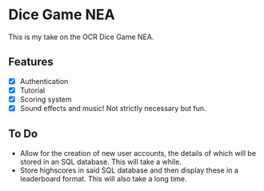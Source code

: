 # Dice Game NEA

This is my take on the OCR Dice Game NEA.

## Features
- [x] Authentication
- [x] Tutorial
- [x] Scoring system
- [x] Sound effects and music! Not strictly necessary but fun.

## To Do
- Allow for the creation of new user accounts, the details of which will be stored in an SQL database. This will take a while.
- Store highscores in said SQL database and then display these in a leaderboard format. This will also take a long time.